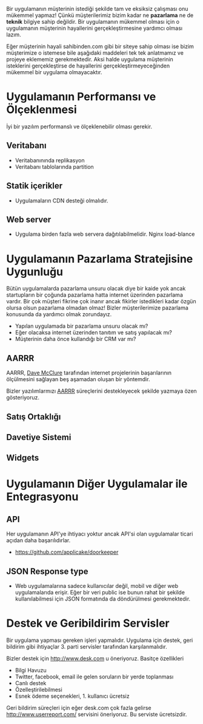 Bir uygulamanın müşterinin istediği şekilde tam ve eksiksiz çalışması onu mükemmel yapmaz! Çünkü müşterilerimiz bizim
kadar ne **pazarlama** ne de **teknik** bilgiye sahip değildir. Bir uygulamanın mükemmel olması için o uygulamanın 
müşterinin hayallerini gerçekleştirmesine yardımcı olması lazım.

Eğer müşterinin hayali sahibinden.com gibi bir siteye sahip olması ise bizim müşterimize o istemese bile aşağıdaki 
maddeleri tek tek anlatmamız ve projeye eklememiz gerekmektedir. Aksi halde uygulama müşterinin isteklerini gerçekleştirse
de hayallerini gerçekleştirmeyeceğinden mükemmel bir uygulama olmayacaktır.

# Uygulamanın Performansı ve Ölçeklenmesi

İyi bir yazılım performanslı ve ölçeklenebilir olması gerekir.

## Veritabanı

* Veritabanınında replikasyon
* Veritabanı tablolarında partition

## Statik içerikler

* Uygulamaların CDN desteği olmalıdır.

## Web server

* Uygulama birden fazla web servera dağıtılabilmelidir. Nginx load-blance

# Uygulamanın Pazarlama Stratejisine Uygunluğu

Bütün uygulamalarda pazarlama unsuru olacak diye bir kaide yok ancak startupların bir çoğunda pazarlama 
hatta internet üzerinden pazarlama vardır. Bir çok müşteri fikrine çok inanır ancak fikirler istedikleri 
kadar özgün olursa olsun pazarlama olmadan olmaz! Bizler müşterilerimize pazarlama konusunda da yardımcı
olmak zorundayız.

* Yapılan uygulamada bir pazarlama unsuru olacak mı? 
* Eğer olacaksa internet üzerinden tanıtım ve satış yapılacak mı?
* Müşterinin daha önce kullandığı bir CRM var mı?

## AARRR 

AARRR, [Dave McClure](https://twitter.com/davemcclure) tarafından internet projelerinin başarılarının ölçülmesini sağlayan beş aşamadan oluşan bir yöntemdir. 

Bizler yazılımlarmızı [AARRR](https://github.com/lab2023/playbook/blob/master/tr/901-AARRR.md) süreçlerini destekleyecek şekilde yazmaya özen gösteriyoruz.

## Satış Ortaklığı

## Davetiye Sistemi

## Widgets

# Uygulamanın Diğer Uygulamalar ile Entegrasyonu

## API

Her uygulamanın API'ye ihtiyacı yoktur ancak API'si olan uygulamalar ticari açıdan daha başarılıdırlar.

* https://github.com/applicake/doorkeeper

## JSON Response type

* Web uygulamalarına sadece kullanıcılar değil, mobil ve diğer web uygulamalarıda erişir. Eğer bir veri public ise bunun rahat bir şekilde kullanılabilmesi için JSON formatında da döndürülmesi gerekmektedir.

# Destek ve Geribildirim Servisler

Bir uygulama yapması gereken işleri yapmalıdır. Uygulama için destek, geri bildirim gibi ihtiyaçlar 3. parti servisler 
tarafından karşılanmalıdır.

Bizler destek için http://www.desk.com u öneriyoruz. Basitçe özellikleri

* Bilgi Havuzu
* Twitter, facebook, email ile gelen soruların bir yerde toplanması
* Canlı destek
* Özelleştirilebilmesi
* Esnek ödeme seçenekleri, 1. kullanıcı ücretsiz

Geri bildirim süreçleri için eğer desk.com çok fazla gelirse http://www.userreport.com/ servisini öneriyoruz. Bu serviste
ücretsizdir.




